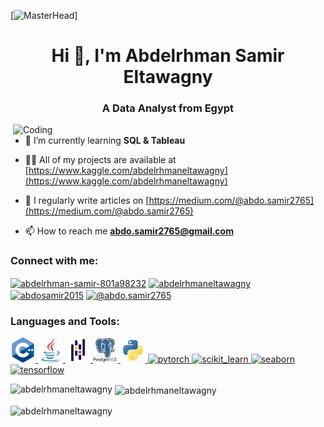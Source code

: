 [![MasterHead](https://mir-s3-cdn-cf.behance.net/project_modules/max_1200/54b6c068097599.5b50bca476b9b.gif)]

<h1 align="center">Hi 👋, I'm Abdelrhman Samir Eltawagny</h1>
<h3 align="center">A Data Analyst from Egypt</h3>
<img align="right" alt="Coding" width="500" src="https://camo.githubusercontent.com/cae12fddd9d6982901d82580bdf321d81fb299141098ca1c2d4891870827bf17/68747470733a2f2f6d69726f2e6d656469756d2e636f6d2f6d61782f313336302f302a37513379765349765f7430696f4a2d5a2e676966">

- 🌱 I’m currently learning **SQL & Tableau**

- 👨‍💻 All of my projects are available at [https://www.kaggle.com/abdelrhmaneltawagny](https://www.kaggle.com/abdelrhmaneltawagny)

- 📝 I regularly write articles on [https://medium.com/@abdo.samir2765](https://medium.com/@abdo.samir2765)

- 📫 How to reach me **abdo.samir2765@gmail.com**

<h3 align="left">Connect with me:</h3>
<p align="left">
<a href="https://linkedin.com/in/abdelrhman-samir-801a98232" target="blank"><img align="center" src="https://raw.githubusercontent.com/rahuldkjain/github-profile-readme-generator/master/src/images/icons/Social/linked-in-alt.svg" alt="abdelrhman-samir-801a98232" height="30" width="40" /></a>
<a href="https://kaggle.com/abdelrhmaneltawagny" target="blank"><img align="center" src="https://raw.githubusercontent.com/rahuldkjain/github-profile-readme-generator/master/src/images/icons/Social/kaggle.svg" alt="abdelrhmaneltawagny" height="30" width="40" /></a>
<a href="https://fb.com/abdosamir2015" target="blank"><img align="center" src="https://raw.githubusercontent.com/rahuldkjain/github-profile-readme-generator/master/src/images/icons/Social/facebook.svg" alt="abdosamir2015" height="30" width="40" /></a>
<a href="https://medium.com/@abdo.samir2765" target="blank"><img align="center" src="https://raw.githubusercontent.com/rahuldkjain/github-profile-readme-generator/master/src/images/icons/Social/medium.svg" alt="@abdo.samir2765" height="30" width="40" /></a>
</p>

<h3 align="left">Languages and Tools:</h3>
<p align="left"> <a href="https://www.w3schools.com/cpp/" target="_blank" rel="noreferrer"> <img src="https://raw.githubusercontent.com/devicons/devicon/master/icons/cplusplus/cplusplus-original.svg" alt="cplusplus" width="40" height="40"/> </a> <a href="https://www.java.com" target="_blank" rel="noreferrer"> <img src="https://raw.githubusercontent.com/devicons/devicon/master/icons/java/java-original.svg" alt="java" width="40" height="40"/> </a> <a href="https://pandas.pydata.org/" target="_blank" rel="noreferrer"> <img src="https://raw.githubusercontent.com/devicons/devicon/2ae2a900d2f041da66e950e4d48052658d850630/icons/pandas/pandas-original.svg" alt="pandas" width="40" height="40"/> </a> <a href="https://www.postgresql.org" target="_blank" rel="noreferrer"> <img src="https://raw.githubusercontent.com/devicons/devicon/master/icons/postgresql/postgresql-original-wordmark.svg" alt="postgresql" width="40" height="40"/> </a> <a href="https://www.python.org" target="_blank" rel="noreferrer"> <img src="https://raw.githubusercontent.com/devicons/devicon/master/icons/python/python-original.svg" alt="python" width="40" height="40"/> </a> <a href="https://pytorch.org/" target="_blank" rel="noreferrer"> <img src="https://www.vectorlogo.zone/logos/pytorch/pytorch-icon.svg" alt="pytorch" width="40" height="40"/> </a> <a href="https://scikit-learn.org/" target="_blank" rel="noreferrer"> <img src="https://upload.wikimedia.org/wikipedia/commons/0/05/Scikit_learn_logo_small.svg" alt="scikit_learn" width="40" height="40"/> </a> <a href="https://seaborn.pydata.org/" target="_blank" rel="noreferrer"> <img src="https://seaborn.pydata.org/_images/logo-mark-lightbg.svg" alt="seaborn" width="40" height="40"/> </a> <a href="https://www.tensorflow.org" target="_blank" rel="noreferrer"> <img src="https://www.vectorlogo.zone/logos/tensorflow/tensorflow-icon.svg" alt="tensorflow" width="40" height="40"/> </a> </p>

<p><img align="left" src="https://github-readme-stats.vercel.app/api/top-langs?username=abdelrhmaneltawagny&show_icons=true&locale=en&layout=compact" alt="abdelrhmaneltawagny" /></p>

<p>&nbsp;<img align="center" src="https://github-readme-stats.vercel.app/api?username=abdelrhmaneltawagny&show_icons=true&locale=en" alt="abdelrhmaneltawagny" /></p>

<p><img align="center" src="https://github-readme-streak-stats.herokuapp.com/?user=abdelrhmaneltawagny&" alt="abdelrhmaneltawagny" /></p>

